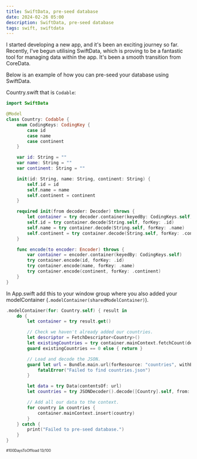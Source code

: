 ```yaml
---
title: SwiftData, pre-seed database
date: 2024-02-26 05:00
description: SwiftData, pre-seed database
tags: swift, swiftdata
---
```


I started developing a new app, and it's been an exciting journey so far. Recently, I've begun utilising SwiftData, which is proving to be a fantastic tool for managing data within the app. It's been a smooth transition from CoreData.

Below is an example of how you can pre-seed your database using SwiftData.

Country.swift that is `Codable`:

```swift
import SwiftData

@Model
class Country: Codable {
    enum CodingKeys: CodingKey {
        case id
        case name
        case continent
    }

    var id: String = ""
    var name: String = ""
    var continent: String = ""

    init(id: String, name: String, continent: String) {
        self.id = id
        self.name = name
        self.continent = continent
    }

    required init(from decoder: Decoder) throws {
        let container = try decoder.container(keyedBy: CodingKeys.self)
        self.id = try container.decode(String.self, forKey: .id)
        self.name = try container.decode(String.self, forKey: .name)
        self.continent = try container.decode(String.self, forKey: .continent)
    }

    func encode(to encoder: Encoder) throws {
        var container = encoder.container(keyedBy: CodingKeys.self)
        try container.encode(id, forKey: .id)
        try container.encode(name, forKey: .name)
        try container.encode(continent, forKey: .continent)
    }
}
```



In App.swift add this to your window group where you also added your modelContainer (`.modelContainer(sharedModelContainer)`).


```swift
.modelContainer(for: Country.self) { result in
    do {
        let container = try result.get()

        // Check we haven't already added our countries.
        let descriptor = FetchDescriptor<Country>()
        let existingCountries = try container.mainContext.fetchCount(descriptor)
        guard existingCountries == 0 else { return }

        // Load and decode the JSON.
        guard let url = Bundle.main.url(forResource: "countries", withExtension: "json") else {
            fatalError("Failed to find countries.json")
        }

        let data = try Data(contentsOf: url)
        let countries = try JSONDecoder().decode([Country].self, from: data)

        // Add all our data to the context.
        for country in countries {
            container.mainContext.insert(country)
        }
    } catch {
        print("Failed to pre-seed database.")
    }
}
```

<small><small>#100DaysToOffload 13/100</small></small>
